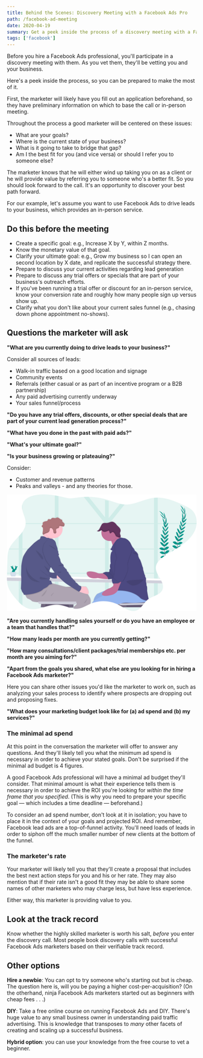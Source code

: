 ```yaml
---
title: Behind the Scenes: Discovery Meeting with a Facebook Ads Pro
path: /facebook-ad-meeting
date: 2020-04-19
summary: Get a peek inside the process of a discovery meeting with a Facebook Ads professional and learn what to prepare beforehand.
tags: ['facebook']
---
```


Before you hire a Facebook Ads professional, you'll participate in a discovery meeting with them. As you vet them, they'll be vetting you and your business.

Here's a peek inside the process, so you can be prepared to make the most of it. 

First, the marketer will likely have you fill out an application beforehand, so they have preliminary information on which to base the call or in-person meeting. 

Throughout the process a good marketer will be centered on these issues:
* What are your goals?
* Where is the current state of your business? 
* What is it going to take to bridge that gap?
* Am I the best fit for you (and vice versa) or should I refer you to someone else? 

The marketer knows that he will either wind up taking you on as a client or he will provide value by referring you to someone who's a better fit. So you should look forward to the call. It's an opportunity to discover your best path forward.

For our example, let's assume you want to use Facebook Ads to drive leads to your business, which provides an in-person service.

## Do this before the meeting

* Create a specific goal: e.g., Increase X by Y, within Z months. 
* Know the monetary value of that goal. 
* Clarify your ultimate goal: e.g., Grow my business so I can open an second location by X date, and replicate the successful strategy there. 
* Prepare to discuss your current activities regarding lead generation
* Prepare to discuss any trial offers or specials that are part of your business's outreach efforts. 
* If you've been running a trial offer or discount for an in-person service, know your conversion rate and roughly how many people sign up versus show up.
* Clarify what you don't like about your current sales funnel (e.g., chasing down phone appointment no-shows).

## Questions the marketer will ask

<strong>"What are you currently doing to drive leads to your business?"</strong>

Consider all sources of leads:
* Walk-in traffic based on a good location and signage
* Community events
* Referrals (either casual or as part of an incentive program or a B2B partnership) 
* Any paid advertising currently underway 
* Your sales funnel/process

<strong>"Do you have any trial offers, discounts, or other special deals that are part of your current lead generation process?"</strong>

<strong>"What have you done in the past with paid ads?"</strong>

<strong>"What's your ultimate goal?" </strong>

<strong>"Is your business growing or plateauing?"</strong>

Consider:
* Customer and revenue patterns 
* Peaks and valleys - and any theories for those.

![conversation-illustration](../static/conversation-illustration.svg)

<strong>"Are you currently handling sales yourself or do you have an employee or a team that handles that?"</strong>

<strong>"How many leads per month are you currently getting?"</strong>

<strong>"How many consultations/client packages/trial memberships etc. per month are you aiming for?"</strong>

<strong>"Apart from the goals you shared, what else are you looking for in hiring a Facebook Ads marketer?"</strong>

Here you can share other issues you'd like the marketer to work on, such as analyzing your sales process to identify where prospects are dropping out and proposing fixes.

<strong>"What does your marketing budget look like for (a) ad spend and (b) my services?" </strong>

### The minimal ad spend

At this point in the conversation the marketer will offer to answer any questions. And they'll likely tell you what the minimum ad spend is necessary in order to achieve your stated goals. Don't be surprised if the minimal ad budget is 4 figures.

A good Facebook Ads professional will have a minimal ad budget they'll consider. That minimal amount is what their experience tells them is necessary in order to achieve the ROI you're looking for <em>within the time frame that you specified</em>. (This is why you need to prepare your specific goal — which includes a time deadline — beforehand.)

To consider an ad spend number, don't look at it in isolation; you have to place it in the context of your goals and projected ROI. And remember, Facebook lead ads are a top-of-funnel activity. You'll need loads of leads in order to siphon off the much smaller number of new clients at the bottom of the funnel. 

### The marketer's rate

Your marketer will likely tell you that they'll create a proposal that includes the best next action steps for you and his or her rate. They may also mention that if their rate isn't a good fit they may be able to share some names of other marketers who may charge less, but have less experience. 

Either way, this marketer is providing value to you.

## Look at the track record

Know whether the highly skilled marketer is worth his salt, <em>before</em> you enter the discovery call. Most people book discovery calls with successful Facebook Ads marketers based on their verifiable track record. 

## Other options

<strong>Hire a newbie</strong>: You can opt to try someone who's starting out but is cheap. The question here is, will you be paying a higher cost-per-acquisition? (On the otherhand, ninja Facebook Ads marketers started out as beginners with cheap fees . . .)

<strong>DIY</strong>: Take a free online course on running Facebook Ads and DIY. There's huge value to any small business owner in understanding paid traffic advertising. This is knowledge that transposes to <em>many</em> other facets of creating and scaling up a successful business. 

<strong>Hybrid option</strong>: you can use your knowledge from the free course to vet a beginner. 



